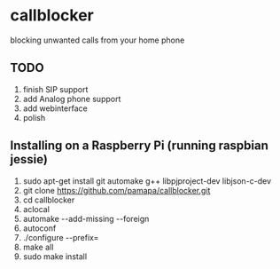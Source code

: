 # callblocker
blocking unwanted calls from your home phone

## TODO
1. finish SIP support
1. add Analog phone support
1. add webinterface
1. polish

## Installing on a Raspberry Pi (running raspbian jessie)
1. sudo apt-get install git automake g++ libpjproject-dev libjson-c-dev
1. git clone https://github.com/pamapa/callblocker.git
1. cd callblocker
1. aclocal
1. automake --add-missing --foreign
1. autoconf
1. ./configure --prefix=
1. make all
1. sudo make install

